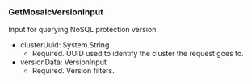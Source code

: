 ### GetMosaicVersionInput
Input for querying NoSQL protection version.

- clusterUuid: System.String
  - Required. UUID used to identify the cluster the request goes to.
- versionData: VersionInput
  - Required. Version filters.

